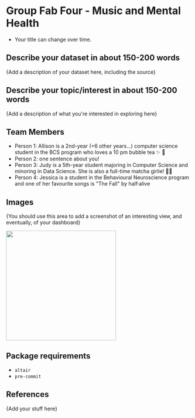 # Group Fab Four - Music and Mental Health

- Your title can change over time.

## Describe your dataset in about 150-200 words

{Add a description of your dataset here, including the source}

## Describe your topic/interest in about 150-200 words

{Add a description of what you're interested in exploring here}

## Team Members

- Person 1: Allison is a 2nd-year (+6 other years...) computer science student in the BCS program who loves a 10 pm bubble tea :sparkles: :bear:
- Person 2: one sentence about you!
- Person 3: Judy is a 5th-year student majoring in Computer Science and minoring in Data Science. She is also a full-time matcha girlie! 🍵💚
- Person 4: Jessica is a student in the Behavioural Neuroscience program and one of her favourite songs is "The Fall" by half·alive

## Images

{You should use this area to add a screenshot of an interesting view, and eventually, of your dashboard}

<img src ="images/test.jpg" width="300px">

## Package requirements

- `altair`
- `pre-commit`

## References

{Add your stuff here}



